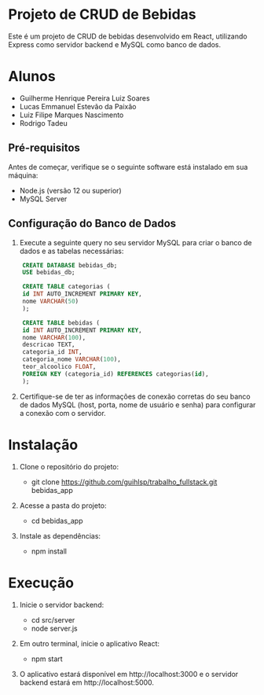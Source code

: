 # Projeto de CRUD de Bebidas

Este é um projeto de CRUD de bebidas desenvolvido em React, utilizando Express como servidor backend e MySQL como banco de dados.

# Alunos

- Guilherme Henrique Pereira Luiz Soares
- Lucas Emmanuel Estevão da Paixão
- Luiz Filipe Marques Nascimento
- Rodrigo Tadeu

## Pré-requisitos

Antes de começar, verifique se o seguinte software está instalado em sua máquina:

- Node.js (versão 12 ou superior)
- MySQL Server

## Configuração do Banco de Dados

1. Execute a seguinte query no seu servidor MySQL para criar o banco de dados e as tabelas necessárias:

```sql
    CREATE DATABASE bebidas_db;
    USE bebidas_db;

    CREATE TABLE categorias (
    id INT AUTO_INCREMENT PRIMARY KEY,
    nome VARCHAR(50)
    );

    CREATE TABLE bebidas (
    id INT AUTO_INCREMENT PRIMARY KEY,
    nome VARCHAR(100),
    descricao TEXT,
    categoria_id INT,
    categoria_nome VARCHAR(100),
    teor_alcoolico FLOAT,
    FOREIGN KEY (categoria_id) REFERENCES categorias(id),
    );
```
2. Certifique-se de ter as informações de conexão corretas do seu banco de dados MySQL (host, porta, nome de usuário e senha) para configurar a conexão com o servidor.

# Instalação

1. Clone o repositório do projeto:

    - git clone https://github.com/guihlsp/trabalho_fullstack.git bebidas_app

2. Acesse a pasta do projeto:

    - cd bebidas_app

3. Instale as dependências:

    - npm install

# Execução

1. Inicie o servidor backend:

    - cd src/server
    - node server.js

2. Em outro terminal, inicie o aplicativo React:

    - npm start

3. O aplicativo estará disponível em http://localhost:3000 e o servidor backend estará em http://localhost:5000.

# 
